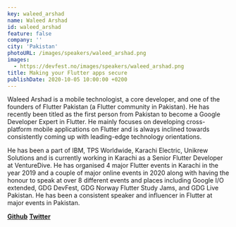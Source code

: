 ```yaml
---
key: waleed_arshad
name: Waleed Arshad
id: waleed_arshad
feature: false
company: ''
city: 'Pakistan'
photoURL: /images/speakers/waleed_arshad.png
images:
  - https://devfest.no/images/speakers/waleed_arshad.png
title: Making your Flutter apps secure
publishDate: 2020-10-05 10:00:00 +0200
---
```


Waleed Arshad is a mobile technologist, a core developer, and one of the founders of Flutter Pakistan (a Flutter community in Pakistan). He has recently been titled as the first person from Pakistan to become a Google Developer Expert in Flutter. He mainly focuses on developing cross-platform mobile applications on Flutter and is always inclined towards consistently coming up with leading-edge technology orientations. 

He has been a part of IBM, TPS Worldwide, Karachi Electric, Unikrew Solutions and is currently working in Karachi as a Senior Flutter Developer at VentureDive. He has organised 4 major Flutter events in Karachi in the year 2019 and a couple of major online events in 2020 along with having the honour to speak at over 8 different events and places including Google I/O extended, GDG DevFest, GDG Norway Flutter Study Jams, and GDG Live Pakistan. He has been a consistent speaker and influencer in Flutter at major events in Pakistan.


**[Github](https://github.com/wal33d006)**
**[Twitter](https://twitter.com/wal_33d)**